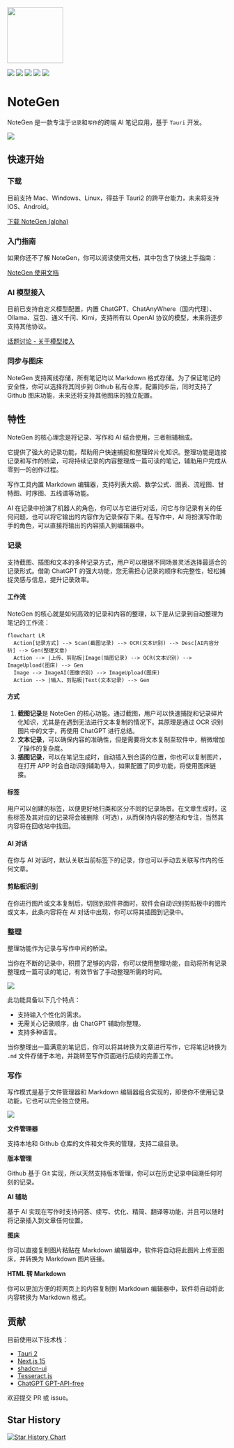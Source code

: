 <img src="https://cdn.jsdelivr.net/gh/codexu/note-gen@dev/app-icon.png" width="128" height="128" />

![](https://github.com/codexu/note-gen/actions/workflows/release.yml/badge.svg?branch=release)
![](https://img.shields.io/github/v/release/codexu/note-gen)
![](https://img.shields.io/badge/version-alpha-orange)
![](https://img.shields.io/github/downloads/codexu/note-gen/total)
![](https://img.shields.io/github/commit-activity/m/codexu/note-gen)

# NoteGen

NoteGen 是一款专注于`记录`和`写作`的跨端 AI 笔记应用，基于 `Tauri` 开发。

![](https://cdn.jsdelivr.net/gh/codexu/note-gen-image-sync@main/2c3c6211-0905-43ba-8769-4d13fd30baf4.png)

## 快速开始

### 下载

目前支持 Mac、Windows、Linux，得益于 Tauri2 的跨平台能力，未来将支持 IOS、Android。

[下载 NoteGen (alpha)](https://github.com/codexu/note-gen/releases)

### 入门指南

如果你还不了解 NoteGen，你可以阅读使用文档，其中包含了快速上手指南：

[NoteGen 使用文档](https://codexu.github.io/note-gen-help/)

### AI 模型接入

目前已支持自定义模型配置，内置 ChatGPT、ChatAnyWhere（国内代理）、Ollama、豆包、通义千问、Kimi，支持所有以 OpenAI 协议的模型，未来将逐步支持其他协议。

[话题讨论 - 关于模型接入](https://github.com/codexu/note-gen/discussions/26)

### 同步与图床

NoteGen 支持离线存储，所有笔记均以 Markdown 格式存储。为了保证笔记的安全性，你可以选择将其同步到 Github 私有仓库，配置同步后，同时支持了 Github 图床功能，未来还将支持其他图床的独立配置。

## 特性

NoteGen 的核心理念是将记录、写作和 AI 结合使用，三者相辅相成。

它提供了强大的记录功能，帮助用户快速捕捉和整理碎片化知识。整理功能是连接记录和写作的桥梁，可将持续记录的内容整理成一篇可读的笔记，辅助用户完成从零到一的创作过程。

写作工具内置 Markdown 编辑器，支持列表大纲、数学公式、图表、流程图、甘特图、时序图、五线谱等功能。

AI 在记录中扮演了机器人的角色，你可以与它进行对话，问它与你记录有关的任何问题，也可以将它输出的内容作为记录保存下来。在写作中，AI 将扮演写作助手的角色，可以直接将输出的内容插入到编辑器中。

### 记录

支持截图、插图和文本的多种记录方式，用户可以根据不同场景灵活选择最适合的记录形式。借助 ChatGPT 的强大功能，您无需担心记录的顺序和完整性，轻松捕捉灵感与信息，提升记录效率。

#### 工作流

NoteGen 的核心就是如何高效的记录和内容的整理，以下是从记录到自动整理为笔记的工作流：

```mermaid
flowchart LR
  Action[记录方式] --> Scan(截图记录) --> OCR(文本识别) --> Desc[AI内容分析] --> Gen(整理文章)
  Action --> |上传、剪贴板|Image(插图记录) --> OCR(文本识别) --> ImageUpload(图床) --> Gen
  Image --> ImageAI(图像识别) --> ImageUpload(图床)
  Action --> |输入、剪贴板|Text(文本记录) --> Gen
```

#### 方式

1. **截图记录**是 NoteGen 的核心功能。通过截图，用户可以快速捕捉和记录碎片化知识，尤其是在遇到无法进行文本复制的情况下。其原理是通过 OCR 识别图片中的文字，再使用 ChatGPT 进行总结。
2. **文本记录**，可以确保内容的准确性，但是需要将文本复制至软件中，稍微增加了操作的复杂度。
3. **插图记录**，可以在笔记生成时，自动插入到合适的位置，你也可以复制图片，在打开 APP 时会自动识别辅助导入，如果配置了同步功能，将使用图床链接。

#### 标签

用户可以创建的标签，以便更好地归类和区分不同的记录场景。在文章生成时，这些标签及其对应的记录将会被删除（可选），从而保持内容的整洁和专注，当然其内容将在回收站中找回。

#### AI 对话

在你与 AI 对话时，默认关联当前标签下的记录，你也可以手动去关联写作内的任何文章。

#### 剪贴板识别

在你进行图片或文本复制后，切回到软件界面时，软件会自动识别剪贴板中的图片或文本，此条内容将在 AI 对话中出现，你可以将其插图到记录中。

### 整理

整理功能作为记录与写作中间的桥梁。

当你在不断的记录中，积攒了足够的内容，你可以使用整理功能，自动将所有记录整理成一篇可读的笔记，有效节省了手动整理所需的时间。

![](https://cdn.jsdelivr.net/gh/codexu/note-gen-image-sync@main/373d9a02-1f48-47c0-bac8-a46a4e5bc660.png)

此功能具备以下几个特点：

- 支持输入个性化的需求。
- 无需关心记录顺序，由 ChatGPT 辅助你整理。
- 支持多种语言。

当你整理出一篇满意的笔记后，你可以将其转换为文章进行写作，它将笔记转换为 `.md` 文件存储于本地，并跳转至写作页面进行后续的完善工作。

### 写作

写作模式是基于文件管理器和 Markdown 编辑器组合实现的，即使你不使用记录功能，它也可以完全独立使用。

![](https://cdn.jsdelivr.net/gh/codexu/note-gen-image-sync@main/1694ac59-0692-4ee4-8121-de67bc3b1fbc.png)

**文件管理器**

支持本地和 Github 仓库的文件和文件夹的管理，支持二级目录。

**版本管理**

Github 基于 Git 实现，所以天然支持版本管理，你可以在历史记录中回溯任何时刻的记录。

**AI 辅助**

基于 AI 实现在写作时支持问答、续写、优化、精简、翻译等功能，并且可以随时将记录插入到文章任何位置。

**图床**

你可以直接复制图片粘贴在 Markdown 编辑器中，软件将自动将此图片上传至图床，并转换为 Markdown 图片链接。

**HTML 转 Markdown**

你可以更加方便的将网页上的内容复制到 Markdown 编辑器中，软件将自动将此内容转换为 Markdown 格式。

## 贡献

目前使用以下技术栈：

- [Tauri 2](https://v2.tauri.app/)
- [Next.js 15](https://nextjs.org/)
- [shadcn-ui](https://ui.shadcn.com/)
- [Tesseract.js](https://github.com/naptha/tesseract.js)
- [ChatGPT GPT-API-free](https://github.com/chatanywhere/GPT_API_free)

欢迎提交 PR 或 issue。

## Star History

[![Star History Chart](https://api.star-history.com/svg?repos=codexu/note-gen&type=Date)](https://star-history.com/#codexu/note-gen&Date)